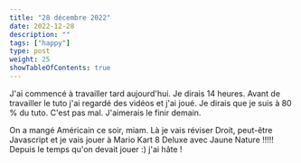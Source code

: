 ```yaml
---
title: "28 décembre 2022"
date: 2022-12-28
description: ""
tags: ["happy"]
type: post
weight: 25
showTableOfContents: true
---
```


J'ai commencé à travailler tard aujourd'hui. Je dirais 14 heures. Avant de travailler le tuto j'ai regardé des vidéos et j'ai joué. Je dirais que je suis à 80 % du tuto. C'est pas mal. J'aimerais le finir demain.

On a mangé Américain ce soir, miam. Là je vais réviser Droit, peut-être Javascript et je vais jouer à Mario Kart 8 Deluxe avec Jaune Nature !!!!! Depuis le temps qu'on devait jouer :) j'ai hâte !